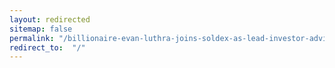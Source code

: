 ```yaml
---
layout: redirected
sitemap: false
permalink: "/billionaire-evan-luthra-joins-soldex-as-lead-investor-advisor/"
redirect_to:  "/"
---
```

